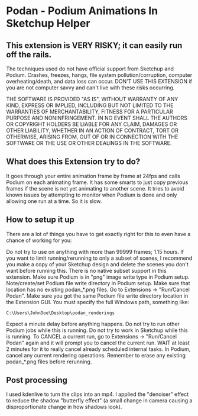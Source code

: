 # Podan - Podium Animations In Sketchup Helper

## This extension is VERY RISKY; it can easily run off the rails.
The techniques used do not have official support from Sketchup and Podium. Crashes, freezes, hangs, file system pollution/corruption, computer overheating/death, and data loss can occur. DON'T USE THIS EXTENSION if you are not computer savvy and can't live with these risks occurring.

THE SOFTWARE IS PROVIDED "AS IS", WITHOUT WARRANTY OF ANY KIND, EXPRESS OR
IMPLIED, INCLUDING BUT NOT LIMITED TO THE WARRANTIES OF MERCHANTABILITY,
FITNESS FOR A PARTICULAR PURPOSE AND NONINFRINGEMENT. IN NO EVENT SHALL THE
AUTHORS OR COPYRIGHT HOLDERS BE LIABLE FOR ANY CLAIM, DAMAGES OR OTHER
LIABILITY, WHETHER IN AN ACTION OF CONTRACT, TORT OR OTHERWISE, ARISING FROM,
OUT OF OR IN CONNECTION WITH THE SOFTWARE OR THE USE OR OTHER DEALINGS IN THE
SOFTWARE.

## What does this Extension try to do?
It goes through your entire animation frame by frame at 24fps and calls Podium on each animating frame. It has some smarts to just copy previous frames if the scene is not yet animating to another scene. It tries to avoid known issues by attempting to monitor when Podium is done and only allowing one run at a time. So it is slow.

## How to setup it up
There are a lot of things you have to get exactly right for this to even have a chance of working for you:

Do not try to use on anything with more than 99999 frames; 1.15 hours.
If you want to limit running/rerunning to only a subset of scenes, I recommend you make a copy of your Sketchup design and delete the scenes you don't want before running this. There is no native subset support in this extension.
Make sure Podium is in "png" image write type in Podium setup.
Note/create/set Podium file write directory in Podium setup.
Make sure that location has no existing podan_*.png files.
Go to Extensions -> "Run/Cancel Podan".
Make sure you got the same Podium file write directory location in the Extension GUI. You must specify the full Windows path, something like:
```
C:\Users\JohnDoe\Desktop\podan_renderings
```
Expect a minute delay before anything happens.
Do not try to run other Podium jobs while this is running.
Do not try to work in Sketchup while this is running.
To CANCEL a current run, go to Extensions -> "Run/Cancel Podan" again and it will prompt you to cancel the current run. WAIT at least 2 minutes for it to really cancel already scheduled internal tasks. In Podium, cancel any current rendering operations. Remember to erase any existing podan_*.png files before rerunning.

## Post processing
I used kdenlive to turn the clips into an mp4. I applied the "denoiser" effect to reduce the shadow "butterfly effect" (a small change in camera causing a disproportionate change in how shadows look).
